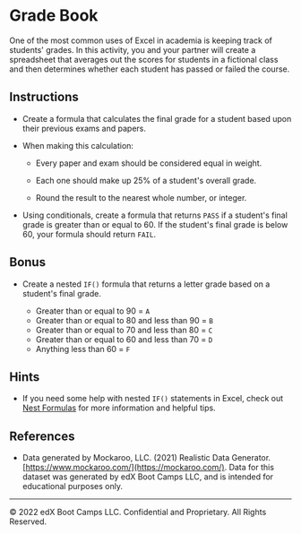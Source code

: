 # Grade Book

One of the most common uses of Excel in academia is keeping track of students' grades. In this activity, you and your partner will create a spreadsheet that averages out the scores for students in a fictional class and then determines whether each student has passed or failed the course.

## Instructions

* Create a formula that calculates the final grade for a student based upon their previous exams and papers.

* When making this calculation:

  * Every paper and exam should be considered equal in weight.

  * Each one should make up 25% of a student's overall grade.

  * Round the result to the nearest whole number, or integer.

* Using conditionals, create a formula that returns `PASS` if a student's final grade is greater than or equal to 60. If the student's final grade is below 60, your formula should return `FAIL`.

## Bonus

* Create a nested `IF()` formula that returns a letter grade based on a student's final grade.

  * Greater than or equal to 90 = `A`
  * Greater than or equal to 80 and less than 90 = `B`
  * Greater than or equal to 70 and less than 80 = `C`
  * Greater than or equal to 60 and less than 70 = `D`
  * Anything less than 60 = `F`

## Hints

* If you need some help with nested `IF()` statements in Excel, check out [Nest Formulas](https://support.office.com/en-us/article/IF-function-%E2%80%93-nested-formulas-and-avoiding-pitfalls-0b22ff44-f149-44ba-aeb5-4ef99da241c8) for more information and helpful tips.

## References

* Data generated by Mockaroo, LLC. (2021) Realistic Data Generator. [https://www.mockaroo.com/](https://mockaroo.com/). Data for this dataset was generated by edX Boot Camps LLC, and is intended for educational purposes only.
- - -

© 2022 edX Boot Camps LLC. Confidential and Proprietary. All Rights Reserved.
